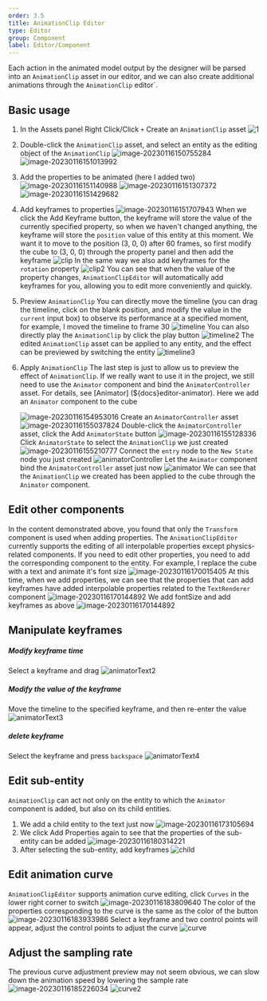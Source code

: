 ```yaml
---
order: 3.5
title: AnimationClip Editor
type: Editor
group: Component
label: Editor/Component
---
```


Each action in the animated model output by the designer will be parsed into an `AnimationClip` asset in our editor, and we can also create additional animations through the `AnimationClip` editor`.

## Basic usage

1. In the Assets panel Right Click/Click `+` Create an `AnimationClip` asset
   ![1](https://gw.alipayobjects.com/zos/OasisHub/52c428f1-6b5f-4486-93f9-f27ef468a9be/image-20230116150410999.png)

2. Double-click the `AnimationClip` asset, and select an entity as the editing object of the `AnimationClip`
   ![image-20230116150755284](https://gw.alipayobjects.com/zos/OasisHub/016a62dc-991f-4c67-9d00-0c3b09f438dc/image-20230116150755284.png)
   ![image-20230116151013992](https://gw.alipayobjects.com/zos/OasisHub/31d2f185-fb98-42c5-af98-46c0fe6a4feb/image-20230116151013992.png)

3. Add the properties to be animated (here I added two)
   ![image-20230116151140988](https://gw.alipayobjects.com/zos/OasisHub/443943a5-a586-42ae-badd-5117a33a0628/image-20230116151140988.png)
   ![image-20230116151307372](https://gw.alipayobjects.com/zos/OasisHub/59154743-fd64-4905-85c7-35cb315b625d/image-20230116151307372.png)
   ![image-20230116151429682](https://gw.alipayobjects.com/zos/OasisHub/6fee9c22-6e7e-4ab0-9457-d4f374f6c33e/image-20230116151429682.png)

4. Add keyframes to properties
   ![image-20230116151707943](https://gw.alipayobjects.com/zos/OasisHub/908d4ddb-ad3f-45e1-9164-4a55b520f205/image-20230116151707943.png)
   When we click the Add Keyframe button, the keyframe will store the value of the currently specified property, so when we haven't changed anything, the keyframe will store the `position` value of this entity at this moment. We want it to move to the position (3, 0, 0) after 60 frames, so first modify the cube to (3, 0, 0) through the property panel and then add the keyframe
   ![clip](https://gw.alipayobjects.com/zos/OasisHub/3379fb37-f3ed-44d7-8116-48667a2982ff/clip.gif)
   In the same way we also add keyframes for the `rotation` property
   ![clip2](https://gw.alipayobjects.com/zos/OasisHub/f0a0a28d-561e-4efb-b461-f0ae5f92efb9/clip2.gif)
   You can see that when the value of the property changes, `AnimationClipEditor` will automatically add keyframes for you, allowing you to edit more conveniently and quickly.

5. Preview `AnimationClip`
   You can directly move the timeline (you can drag the timeline, click on the blank position, and modify the value in the `current` input box) to observe its performance at a specified moment, for example, I moved the timeline to frame 30
   ![timeline](https://gw.alipayobjects.com/zos/OasisHub/d736229d-beeb-4657-be4b-85825c3de939/timeline.gif)
   You can also directly play the `AnimationClip` by click the play button
   ![timeline2](https://gw.alipayobjects.com/zos/OasisHub/138f524e-27f1-4db4-a7a4-90664a516e5f/timeline2.gif)
   The edited `AnimationClip` asset can be applied to any entity, and the effect can be previewed by switching the entity
   ![timeline3](https://gw.alipayobjects.com/zos/OasisHub/766a8566-c6ec-430a-b703-3895f85e7d94/timeline3.gif)

6. Apply `AnimationClip`
   The last step is just to allow us to preview the effect of `AnimationClip`. If we really want to use it in the project, we still need to use the `Animator` component and bind the `AnimatorController` asset. For details, see [Animator] (${docs}editor-animator). Here we add an `Animator` component to the cube

   ![image-20230116154953016](https://gw.alipayobjects.com/zos/OasisHub/cbf42a11-cfa7-4647-9a11-96dfd5e29a83/image-20230116154953016.png)
   Create an `AnimatorController` asset
   ![image-20230116155037824](https://gw.alipayobjects.com/zos/OasisHub/85c19674-6963-4fc2-8802-b2b7a4d3909b/image-20230116155037824.png)
   Double-click the `AnimatorController` asset, click the Add `AnimatorState` button
   ![image-20230116155128336](https://gw.alipayobjects.com/zos/OasisHub/bd96ad2e-e2ca-42e3-b1df-e0529c1b920e/image-20230116155128336.png)
   Click `AnimatorState` to select the `AnimationClip` we just created
   ![image-20230116155210777](https://gw.alipayobjects.com/zos/OasisHub/7cd13e14-ff1e-4027-8e0a-69b283bd6116/image-20230116155210777.png)
   Connect the `entry` node to the `New State` node you just created
   ![animatorController](https://gw.alipayobjects.com/zos/OasisHub/c513fb18-9a2a-4029-a43c-513ebc2d1973/animatorControl3ller.gif)
   Let the `Animator` component bind the `AnimatorController` asset just now
   ![animator](https://gw.alipayobjects.com/zos/OasisHub/a87bf618-93e9-4130-8f80-fd0a7ba24fa6/animator.gif)
   We can see that the `AnimationClip` we created has been applied to the cube through the `Animator` component.

## Edit other components

In the content demonstrated above, you found that only the `Transform` component is used when adding properties. The `AnimationClipEditor` currently supports the editing of all interpolable properties except physics-related components. If you need to edit other properties, you need to add the corresponding component to the entity. For example, I replace the cube with a text and animate it's font size
![image-20230116170015405](https://gw.alipayobjects.com/zos/OasisHub/10dfd915-f68d-4982-825f-ad191f58e22a/image-20230116170015405.png)
At this time, when we add properties, we can see that the properties that can add keyframes have added interpolable properties related to the `TextRenderer` component
![image-20230116170144892](https://gw.alipayobjects.com/zos/OasisHub/1061be4b-5d88-4ae8-af0f-3856affcc51a/image-20230116170144892.png)
We add fontSize and add keyframes as above
![image-20230116170144892](https://gw.alipayobjects.com/zos/OasisHub/d53ed8f7-3126-4001-a26b-8e037fe2b6d5/animatorText.gif)

## Manipulate keyframes

##### Modify keyframe time

Select a keyframe and drag
![animatorText2](https://gw.alipayobjects.com/zos/OasisHub/5fd37304-5b24-4219-b45a-7e29174484e3/animatorText2.gif)

##### Modify the value of the keyframe

Move the timeline to the specified keyframe, and then re-enter the value
![animatorText3](https://gw.alipayobjects.com/zos/OasisHub/d2fc1577-9765-44a1-99e0-88173f65c8c1/animatorText3.gif)

##### delete keyframe

Select the keyframe and press `backspace`
![animatorText4](https://gw.alipayobjects.com/zos/OasisHub/0e0abc32-beba-460f-9e25-286698816341/animatorText4.gif)

## Edit sub-entity

`AnimationClip` can act not only on the entity to which the `Animator` component is added, but also on its child entities.

1. We add a child entity to the text just now
   ![image-20230116173105694](https://gw.alipayobjects.com/zos/OasisHub/a59d5687-5f74-4fab-a457-42e3d07b38da/image-20230116173105694.png)
2. We click Add Properties again to see that the properties of the sub-entity can be added
   ![image-20230116180314221](https://gw.alipayobjects.com/zos/OasisHub/bd59b6df-a0f8-48d3-bd5d-23eeccba4816/image-20230116180314221.png)
3. After selecting the sub-entity, add keyframes
   ![child](https://gw.alipayobjects.com/zos/OasisHub/3e03fc0a-a346-4897-8607-3a36ccb11e22/child.gif)

## Edit animation curve

`AnimationClipEditor` supports animation curve editing, click `Curves` in the lower right corner to switch
![image-20230116183809640](https://gw.alipayobjects.com/zos/OasisHub/529e7716-d5c6-4857-9a81-966e0f371b6b/image-20230116183809640.png)
The color of the properties corresponding to the curve is the same as the color of the button
![image-20230116183933986](https://gw.alipayobjects.com/zos/OasisHub/1c96f6a9-d72c-4b1a-b1db-92e2ebf59ab0/image-20230116183933986.png)
Select a keyframe and two control points will appear, adjust the control points to adjust the curve
![curve](https://gw.alipayobjects.com/zos/OasisHub/f439881a-39a4-463d-a7fc-1551f88bcd7c/curve.gif)

## Adjust the sampling rate

The previous curve adjustment preview may not seem obvious, we can slow down the animation speed by lowering the sample rate
![image-20230116185226034](https://gw.alipayobjects.com/zos/OasisHub/c1526af2-337a-4abf-bfde-4c66b6114002/image-20230116185226034.png)
![curve2](https://gw.alipayobjects.com/zos/OasisHub/2ff245ef-2f7f-4e53-a5aa-e06ead091abf/curve2.gif)
